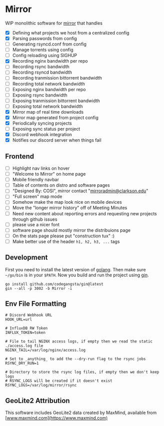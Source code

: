 # Mirror

WIP monolithic software for [mirror](https://mirror.clarkson.edu) that handles
- [x] Defining what projects we host from a centralized config
- [x] Parsing passwords from config
- [ ] Generating rsyncd.conf from config
- [ ] Manage torrents using config
- [ ] Config reloading using SIGHUP
- [x] Recording nginx bandwidth per repo
- [ ] Recording rsync bandwidth
- [ ] Recording rsyncd bandwidth
- [ ] Recording tranmission bittorrent bandwidth
- [ ] Recording total network bandwidth
- [ ] Exposing nginx bandwidth per repo
- [ ] Exposing rsync bandwidth
- [ ] Exposing tranmission bittorrent bandwidth
- [ ] Exposing total network bandwidth
- [x] Mirror map of real time downloads
- [x] Mirror map generated from project config
- [x] Periodically syncing projects
- [ ] Exposing sync status per project
- [x] Discord webhook integration
- [x] Notifies our discord server when things fail

## Frontend

- [ ] Highlight nav links on hover
- [ ] "Welcome to Mirror" on home page
- [ ] Mobile friendly navbar
- [ ] Table of contents on distro and software pages
- [ ] "Designed By: COSI", mirror contact "mirroradmin@clarkson.edu"
- [ ] "Full screen" map mode
- [ ] Somehow make the map look nice on mobile devices
- [ ] Move the "longer mirror history" off of Meeting Minutes
- [ ] Need new content about reporting errors and requesting new projects through github issues
- [ ] please use a nicer font
- [ ] software page should mostly mirror the distribuions page
- [ ] On the stats page please put "construction tux" :)
- [ ] Make better use of the header `h1, h2, h3, ...` tags

## Development

First you need to install the latest version of [golang](https://golang.org/doc/install). Then make sure `~/go/bin` is in your `$PATH`. Now you build and run the project using [gin](https://github.com/codegangsta/gin).

```
go install github.com/codegangsta/gin@latest
gin --all -p 3002 -b Mirror -i
```

## Env File Formatting
```
# Discord Webhook URL
HOOK_URL=url

# InfluxDB RW Token
INFLUX_TOKEN=token

# File to tail NGINX access logs, if empty then we read the static ./access.log file
NGINX_TAIL=/var/log/nginx/access.log

# Set to _anything_ to add the --dry-run flag to the rsync jobs
RSYNC_DRY_RUN=1

# Directory to store the rsync log files, if empty then we don't keep logs
# RSYNC_LOGS will be created if it doesn't exist
RSYNC_LOGS=/var/log/mirror/rsync
```

## GeoLite2 Attribution

This software includes GeoLite2 data created by MaxMind, available from [www.maxmind.com](https://www.maxmind.com)